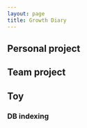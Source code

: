 ```yaml
---
layout: page
title: Growth Diary
---   
```


## Personal project

## Team project

## Toy 
  ### DB indexing


